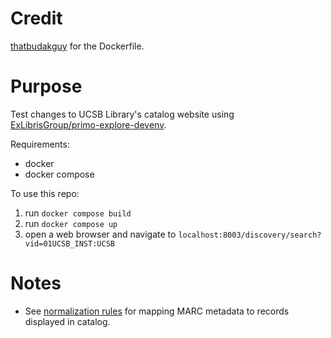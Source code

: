 # Credit
[thatbudakguy](https://github.com/thatbudakguy/primo-explore-devenv-docker) for the Dockerfile.

# Purpose
Test changes to UCSB Library's catalog website using [ExLibrisGroup/primo-explore-devenv](https://github.com/ExLibrisGroup/primo-explore-devenv).

Requirements:
- docker
- docker compose

To use this repo:
1. run `docker compose build`
2. run `docker compose up`
3. open a web browser and navigate to `localhost:8003/discovery/search?vid=01UCSB_INST:UCSB`

# Notes
- See [normalization rules](https://github.com/ucsb/library-primo-ve-normalization) for mapping MARC metadata to records displayed in catalog.
